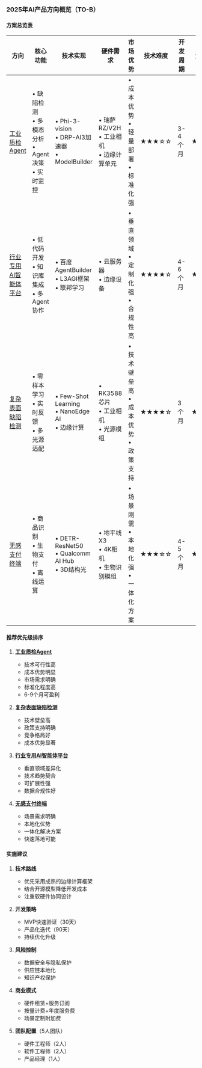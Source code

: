 ### 2025年AI产品方向概览（TO-B）


#### 方案总览表

| 方向 | 核心功能 | 技术实现 | 硬件需求 | 市场优势 | 技术难度 | 开发周期 | 竞争强度 | 市场潜力 |
|------|---------|----------|----------|----------|----------|----------|----------|----------|
| [工业质检Agent](2025年2月26日2.md) | • 缺陷检测<br>• 多模态分析<br>• Agent决策<br>• 实时监控 | • Phi-3-vision<br>• DRP-AI3加速器<br>• ModelBuilder | • 瑞萨RZ/V2H<br>• 工业相机<br>• 边缘计算单元 | • 成本优势<br>• 轻量部署<br>• 标准化强 | ★★★☆☆ | 3-4个月 | ★★☆☆☆ | ★★★★★ |
| [行业专用AI智能体平台](2025年2月26日2.md) | • 低代码开发<br>• 知识库集成<br>• 多Agent协作 | • 百度AgentBuilder<br>• L3AGI框架<br>• 联邦学习 | • 云服务器<br>• 边缘设备 | • 垂直领域<br>• 定制化强<br>• 合规性高 | ★★★★☆ | 4-6个月 | ★★★☆☆ | ★★★★☆ |
| [复杂表面缺陷检测](2025年2月26日1.md) | • 零样本学习<br>• 实时反馈<br>• 多光源适配 | • Few-Shot Learning<br>• NanoEdge AI<br>• 边缘计算 | • RK3588芯片<br>• 工业相机<br>• 光源模组 | • 技术壁垒高<br>• 成本优势<br>• 政策支持 | ★★★★☆ | 3个月 | ★☆☆☆☆ | ★★★★☆ |
| [无感支付终端](2025年2月26日1.md) | • 商品识别<br>• 生物支付<br>• 离线运算 | • DETR-ResNet50<br>• Qualcomm AI Hub<br>• 3D结构光 | • 地平线X3<br>• 4K相机<br>• 生物识别模组 | • 场景刚需<br>• 本地化强<br>• 一体化方案 | ★★★☆☆ | 4-5个月 | ★★★☆☆ | ★★★☆☆ |

#### 推荐优先级排序

1. **[工业质检Agent](2025年2月26日2.md)**
   - 技术可行性高
   - 成本优势明显
   - 市场需求明确
   - 标准化程度高
   - 6-9个月可盈利

2. **[复杂表面缺陷检测](2025年2月26日1.md)**
   - 技术壁垒高
   - 政策支持明确
   - 竞争格局好
   - 成本优势显著

3. **[行业专用AI智能体平台](2025年2月26日2.md)**
   - 垂直领域差异化
   - 技术趋势契合
   - 可扩展性强
   - 数据合规性好

4. **[无感支付终端](2025年2月26日1.md)**
   - 场景需求明确
   - 本地化优势
   - 一体化解决方案
   - 快速落地可能

#### 实施建议

1. **技术路线**
   - 优先采用成熟的边缘计算框架
   - 结合开源模型降低开发成本
   - 注重软硬件协同设计

2. **开发策略**
   - MVP快速验证（30天）
   - 产品化迭代（90天）
   - 持续优化升级

3. **风险控制**
   - 数据安全与隐私保护
   - 供应链本地化
   - 知识产权保护

4. **商业模式**
   - 硬件租赁+服务订阅
   - 按量计费+年度服务费
   - 场景定制附加费

5. **团队配置**（5人团队）
   - 硬件工程师（2人）
   - 软件工程师（2人）
   - 产品经理（1人） 